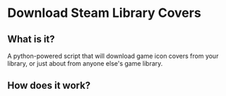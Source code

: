 # Download Steam Library Covers
## What is it?
A python-powered script that will download game icon covers from your library, or just about from anyone else's game library.
## How does it work?
